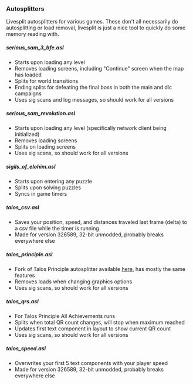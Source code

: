 ### Autosplitters
Livesplit autosplitters for various games.
These don't all necessarily do autosplitting or load removal, livesplit is just a nice tool to quickly do some memory reading with.

##### serious_sam_3_bfe.asl
- Starts upon loading any level
- Removes loading screens, including "Continue" screen when the map has loaded
- Splits for world transitions
- Ending splits for defeating the final boss in both the main and dlc campaigns
- Uses sig scans and log messages, so should work for all versions

##### serious_sam_revolution.asl
- Starts upon loading any level (specifically network client being initialized)
- Removes loading screens
- Splits on loading screens
- Uses sig scans, so should work for all versions

##### sigils_of_elohim.asl
- Starts upon entering any puzzle
- Splits upon solving puzzles
- Syncs in game timers

##### talos_csv.asl
- Saves your position, speed, and distances traveled last frame (delta) to a csv file while the timer is running
- Made for version 326589, 32-bit unmodded, probably breaks everywhere else

##### talos_principle.asl
- Fork of Talos Principle autosplitter available [here](https://github.com/jbzdarkid/Autosplitters/blob/master/LiveSplit.TheTalosPrinciple.asl), has mostly the same features
- Removes loads when changing graphics options
- Uses sig scans, so should work for all versions

##### talos_qrs.asl
- For Talos Principle All Achievements runs
- Splits when total QR count changes, will stop when maximum reached
- Updates first text component in layout to show current QR count
- Uses sig scans, so should work for all versions

##### talos_speed.asl
- Overwrites your first 5 text components with your player speed
- Made for version 326589, 32-bit unmodded, probably breaks everywhere else
